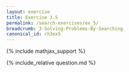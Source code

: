 ```yaml
---
layout: exercise
title: Exercise 3.5
permalink: /search-exercises/ex_5/
breadcrumb: 3-Solving-Problems-By-Searching
canonical_id: ch3ex5
---
```


{% include mathjax_support %}
<div id="hiddden">{% include_relative question.md %}</div>